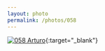 ```yaml
---
layout: photo
permalink: /photos/058
---
```


[![058 Arturo](https://c2.staticflickr.com/6/5769/20096323373_92e6606c71_c.jpg)](https://www.flickr.com/photos/131440297@N08/20096323373/){:target="_blank"}
